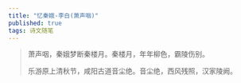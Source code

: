 ```yaml
---
title: "忆秦娥-李白(萧声咽)"
published: true
tags: 诗文随笔
---
```


> 萧声咽，秦娥梦断秦楼月。秦楼月，年年柳色，霸陵伤别。
>
> 乐游原上清秋节，咸阳古道音尘绝。音尘绝，西风残照，汉家陵阙。
